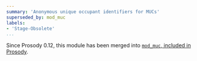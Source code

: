 ```yaml
---
summary: 'Anonymous unique occupant identifiers for MUCs'
superseded_by: mod_muc
labels:
- 'Stage-Obsolete'
...
```


Since Prosody 0.12, this module has been merged into [`mod_muc`, included in Prosody](https://prosody.im/doc/modules/mod_muc).
